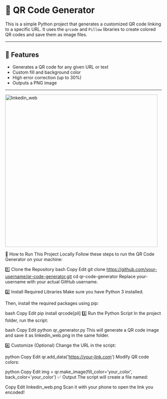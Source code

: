 # 🔳 QR Code Generator

This is a simple Python project that generates a customized QR code linking to a specific URL. It uses the `qrcode` and `Pillow` libraries to create colored QR codes and save them as image files.

---

## 📌 Features

- Generates a QR code for any given URL or text
- Custom fill and background color
- High error correction (up to 30%)
- Outputs a PNG image

---
<img width="490" height="490" alt="linkedin_web" src="https://github.com/user-attachments/assets/b7f2424c-8e31-435e-9be6-cc797e92f0a8" />

🚀 How to Run This Project Locally
Follow these steps to run the QR Code Generator on your machine:

1️⃣ Clone the Repository
bash
Copy
Edit
git clone https://github.com/your-username/qr-code-generator.git
cd qr-code-generator
Replace your-username with your actual GitHub username.

2️⃣ Install Required Libraries
Make sure you have Python 3 installed.

Then, install the required packages using pip:

bash
Copy
Edit
pip install qrcode[pil]
3️⃣ Run the Python Script
In the project folder, run the script:

bash
Copy
Edit
python qr_generator.py
This will generate a QR code image and save it as linkedin_web.png in the same folder.

4️⃣ Customize (Optional)
Change the URL in the script:

python
Copy
Edit
qr.add_data('https://your-link.com')
Modify QR code colors:

python
Copy
Edit
img = qr.make_image(fill_color='your_color', back_color='your_color')
✅ Output
The script will create a file named:

Copy
Edit
linkedin_web.png
Scan it with your phone to open the link you encoded!
